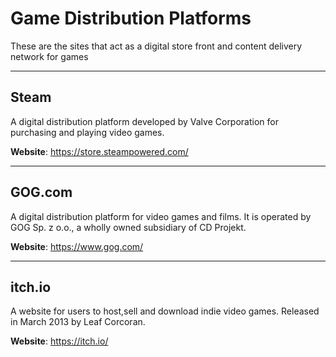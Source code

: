 # Game Distribution Platforms

These are the sites that act as a digital store front and content delivery network for games
___

## Steam

A digital distribution platform developed by Valve Corporation for purchasing and playing video games.

**Website**: https://store.steampowered.com/
___

## GOG.com

A digital distribution platform for video games and films. It is operated by GOG Sp. z o.o., a wholly owned subsidiary of CD Projekt.

**Website**: https://www.gog.com/
___

## itch.io

A website for users to host,sell and download indie video games. Released in March 2013 by Leaf Corcoran.

**Website**: https://itch.io/
